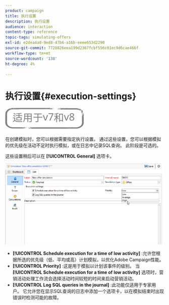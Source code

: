```yaml
---
product: campaign
title: 执行设置
description: 执行设置
audience: interaction
content-type: reference
topic-tags: simulating-offers
exl-id: e2dea4a0-9ed8-47b6-a16b-eeee653d2290
source-git-commit: 7728826eea199d2367fcbf556c01ec9d6cae466f
workflow-type: tm+mt
source-wordcount: '138'
ht-degree: 4%

---
```


# 执行设置{#execution-settings}

![](../../assets/common.svg)

在创建模拟时，您可以根据需要指定执行设置。 通过这些设置，您可以根据模拟的优先级在活动不足时执行模拟，或在日志中记录SQL查询。 此阶段是可选的。

这些设置稍后可以在 **[!UICONTROL General]** 选项卡。

![](assets/offer_simulation_008.png)

* **[!UICONTROL Schedule execution for a time of low activity]** :允许您根据所选的优先级（低、平均或高）计划模拟，以优化Adobe Campaign性能。
* **[!UICONTROL Priority]** :这是用于模拟以计划该事件的级别。 当 **[!UICONTROL Schedule execution for a time of low activity]** 选项时，营销活动处理工作流会选择活动时间较短的时间来启动营销活动。
* **[!UICONTROL Log SQL queries in the journal]** :此功能仅适用于专家用户。 它允许您在显示SQL查询的日志中添加一个选项卡，以在模拟结束时出现错误时检测可能的故障。
